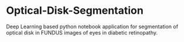 # Optical-Disk-Segmentation
Deep Learning based python notebook application for segmentation of optical disk in FUNDUS images of eyes in diabetic retinopathy.

